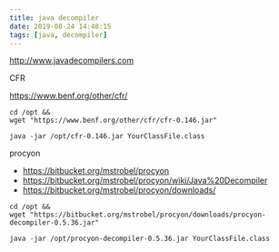 ```yaml
---
title: java decompiler
date: 2019-08-24 14:48:15
tags: [java, decompiler]
---
```


<http://www.javadecompilers.com>

<!--more-->

CFR

<https://www.benf.org/other/cfr/>

```shell
cd /opt &&
wget "https://www.benf.org/other/cfr/cfr-0.146.jar"

java -jar /opt/cfr-0.146.jar YourClassFile.class
```


procyon

* <https://bitbucket.org/mstrobel/procyon>
* <https://bitbucket.org/mstrobel/procyon/wiki/Java%20Decompiler>
* <https://bitbucket.org/mstrobel/procyon/downloads/>

```shell
cd /opt &&
wget "https://bitbucket.org/mstrobel/procyon/downloads/procyon-decompiler-0.5.36.jar"

java -jar /opt/procyon-decompiler-0.5.36.jar YourClassFile.class
```

